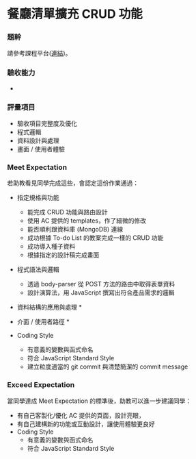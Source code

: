 # 餐廳清單擴充 CRUD 功能

### 題幹
請參考課程平台([連結](https://lighthouse.alphacamp.co/courses/42/assignments/1038))。

### 驗收能力
* 

### 評量項目
* 驗收項目完整度及優化
* 程式邏輯
* 資料設計與處理
* 畫面 / 使用者體驗
### Meet Expectation
若助教看見同學完成這些，會認定這份作業通過：

* 指定規格與功能
  * 能完成 CRUD 功能與路由設計
  * 使用 AC 提供的 templates，作了細微的修改
  * 能否順利跟資料庫 (MongoDB) 連線
  * 成功根據 To-do List 的教案完成一樣的 CRUD 功能
  * 成功導入種子資料
  * 根據指定的設計稿完成畫面
* 程式語法與邏輯
  * 透過 body-parser 從 POST 方法的路由中取得表單資料
  * 設計演算法，用 JavaScript 撰寫出符合產品需求的邏輯
* 資料結構的應用與處理
  * 
* 介面 / 使用者路徑
  * 
  
* Coding Style
  * 有意義的變數與函式命名
  * 符合 JavaScript Standard Style
  * 建立粒度適當的 git commit 與清楚簡潔的 commit message

### Exceed Expectation
當同學達成 Meet Expectation 的標準後，助教可以進一步建議同學：
* 有自己客製化/優化 AC 提供的頁面，設計亮眼，
* 有自己建構新的功能或互動設計，讓使用體驗更良好
* Coding Style
  * 有意義的變數與函式命名
  * 符合 JavaScript Standard Style